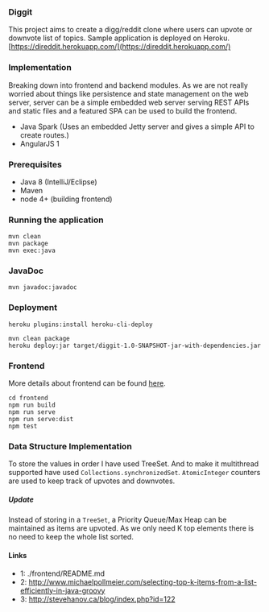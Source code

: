 ### Diggit

This project aims to create a digg/reddit clone where users can upvote or downvote list of topics.
Sample application is deployed on Heroku. [https://direddit.herokuapp.com/](https://direddit.herokuapp.com/)

### Implementation

Breaking down into frontend and backend modules.
As we are not really worried about things like persistence and state management on the web server, 
server can be a simple embedded web server serving REST APIs and static files and a featured SPA can
be used to build the frontend.

- Java Spark (Uses an embedded Jetty server and gives a simple API to create routes.)
- AngularJS 1 

### Prerequisites

- Java 8 (IntelliJ/Eclipse)
- Maven
- node 4+ (building frontend)

### Running the application
```
mvn clean
mvn package
mvn exec:java
```

### JavaDoc
```
mvn javadoc:javadoc
```

### Deployment

```
heroku plugins:install heroku-cli-deploy

mvn clean package
heroku deploy:jar target/diggit-1.0-SNAPSHOT-jar-with-dependencies.jar
```

### Frontend
More details about frontend can be found [here](1).

```
cd frontend
npm run build
npm run serve
npm run serve:dist
npm test
```

### Data Structure Implementation

To store the values in order I have used TreeSet. And to make it multithread supported have used
`Collections.synchronizedSet`.  `AtomicInteger` counters are used to keep track of upvotes and downvotes.

##### Update
Instead of storing in a `TreeSet`, a Priority Queue/Max Heap can be maintained as items are upvoted.
As we only need K top elements there is no need to keep the whole list sorted.


#### Links
- 1: ./frontend/README.md
- 2: http://www.michaelpollmeier.com/selecting-top-k-items-from-a-list-efficiently-in-java-groovy
- 3: http://stevehanov.ca/blog/index.php?id=122



